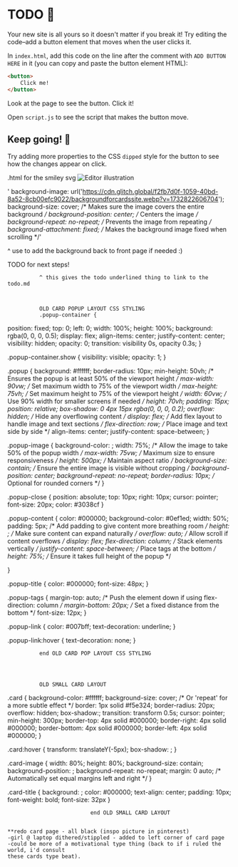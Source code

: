 # TODO 🚧

Your new site is all yours so it doesn't matter if you break it! Try editing the code–add a button element that moves when the user clicks it.

In `index.html`, add this code on the line after the comment with `ADD BUTTON HERE` in it (you can copy and paste the button element HTML):

```html
<button>
    Click me!
</button>
```

Look at the page to see the button. Click it!

Open `script.js` to see the script that makes the button move.

## Keep going! 🚀

Try adding more properties to the CSS `dipped` style for the button to see how the changes appear on click.


.html for the smiley svg
          <img
            src="https://stickers.be/wp-content/uploads/2017/01/smiley-sticker-2-blij-FC.svg"
            class="illustration"
            alt="Editor illustration"
            title="Click the image!"
          />

'  background-image: url('https://cdn.glitch.global/f2fb7d0f-1059-40bd-8a52-8cb00efc9022/backgroundforcardssite.webp?v=1732822606704');
  background-size: cover;           /* Makes sure the image covers the entire background */
  background-position: center;      /* Centers the image */
  background-repeat: no-repeat;     /* Prevents the image from repeating */
  background-attachment: fixed;     /* Makes the background image fixed when scrolling */'
  
  ^ use to add the background back to front page if needed :)
  
 
 
 <span class="fileopener" data-file="TODO.md" data-line="0"
              >TODO</span> for next steps!
              
              ^ this gives the todo underlined thing to link to the todo.md
              
              
              
              OLD CARD POPUP LAYOUT CSS STYLING 
              .popup-container {
  position: fixed;
  top: 0;
  left: 0;
  width: 100%;
  height: 100%;
  background: rgba(0, 0, 0, 0.5);
  display: flex;
  align-items: center;
  justify-content: center;
  visibility: hidden;
  opacity: 0;
  transition: visibility 0s, opacity 0.3s;
}

.popup-container.show {
  visibility: visible;
  opacity: 1;
}

.popup {
  background: #ffffff;
  border-radius: 10px;
  min-height: 50vh; /* Ensures the popup is at least 50% of the viewport height */
  max-width: 90vw; /* Set maximum width to 75% of the viewport width */
  max-height: 75vh; /* Set maximum height to 75% of the viewport height */
  width: 60vw; /* Use 90% width for smaller screens if needed */
  height: 70vh;
  padding: 15px;
  position: relative;
  box-shadow: 0 4px 15px rgba(0, 0, 0, 0.2);
  overflow: hidden; /* Hide any overflowing content */
  display: flex; /* Add flex layout to handle image and text sections */
  flex-direction: row; /* Place image and text side by side */
  align-items: center;
  justify-content: space-between;
}


.popup-image {
  background-color: ;
  width: 75%; /* Allow the image to take 50% of the popup width */
  max-width: 75vw; /* Maximum size to ensure responsiveness */
  height: 500px; /* Maintain aspect ratio */
  background-size: contain; /* Ensure the entire image is visible without cropping */
  background-position: center;
  background-repeat: no-repeat;
  border-radius: 10px; /* Optional for rounded corners */
}



.popup-close {
  position: absolute;
  top: 10px;
  right: 10px;
  cursor: pointer;
  font-size: 20px;
  color: #3038cf
}

.popup-content {
  color: #000000;
  background-color: #0ef1ed;
  width: 50%;
  padding: 5px; /* Add padding to give content more breathing room */
  height: ; /* Make sure content can expand naturally */
  overflow: auto; /* Allow scroll if content overflows */
  display: flex;
  flex-direction: column; /* Stack elements vertically */
  justify-content: space-between; /* Place tags at the bottom */
  height: 75%; /* Ensure it takes full height of the popup */

}

.popup-title {
  color: #000000;
  font-size: 48px;
}


.popup-tags {
  margin-top: auto; /* Push the element down if using flex-direction: column */
  margin-bottom: 20px; /* Set a fixed distance from the bottom */
  font-size: 12px;
}

.popup-link {
  color: #007bff;
  text-decoration: underline;
}

.popup-link:hover {
  text-decoration: none;
}

              end OLD CARD POP LAYOUT CSS STYLING
              
              
              
              
              OLD SMALL CARD LAYOUT
              
.card {
  background-color: #ffffff;
  background-size: cover; /* Or 'repeat' for a more subtle effect */
  border: 1px solid #f5e324;
  border-radius: 20px;
  overflow: hidden;
  box-shadow:;
  transition: transform 0.5s;
  cursor: pointer;
  min-height: 300px;
  border-top: 4px solid #000000;
  border-right: 4px solid #000000;
  border-bottom: 4px solid #000000;
  border-left: 4px solid #000000;
}



.card:hover {
  transform: translateY(-5px);
  box-shadow: ;
}

.card-image {
  width: 80%;
  height: 80%;
  background-size: contain;
  background-position: ;
  background-repeat: no-repeat;
  margin: 0 auto; /* Automatically set equal margins left and right */
}

.card-title {
  background: ;
  color: #000000;
  text-align: center;
  padding: 10px;
  font-weight: bold;
  font-size: 32px
}              

                              end OLD SMALL CARD LAYOUT
                              
                              
    **redo card page - all black (inspo picture in pinterest)
    -girl @ laptop dithered/stippled - added to left corner of card page
    -could be more of a motivational type thing (back to if i ruled the world, i'd consult
    these cards type beat).
              
              
              
              
              
              